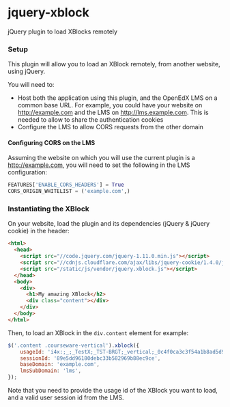 jquery-xblock
=============

jQuery plugin to load XBlocks remotely

### Setup

This plugin will allow you to load an XBlock remotely, from another website, using jQuery.

You will need to:

* Host both the application using this plugin, and the OpenEdX LMS on a common base URL. For example, you could have your website on http://example.com and the LMS on http://lms.example.com. This is needed to allow to share the authentication cookies
* Configure the LMS to allow CORS requests from the other domain

#### Configuring CORS on the LMS

Assuming the website on which you will use the current plugin is a http://example.com, you will need to set the following in the LMS configuration:

```python
FEATURES['ENABLE_CORS_HEADERS'] = True
CORS_ORIGIN_WHITELIST = ('example.com',)
```

### Instantiating the XBlock

On your website, load the plugin and its dependencies (jQuery & jQuery cookie) in the header:

```html
<html>
  <head>
    <script src="//code.jquery.com/jquery-1.11.0.min.js"></script>
    <script src="//cdnjs.cloudflare.com/ajax/libs/jquery-cookie/1.4.0/jquery.cookie.min.js"></script>
    <script src="/static/js/vendor/jquery.xblock.js"></script>
  </head>
  <body>
    <div>
      <h1>My amazing XBlock</h2>
      <div class="content"></div>
    </div>
  </body>
</html>
```

Then, to load an XBlock in the `div.content` element for example:

```js
$('.content .courseware-vertical').xblock({
    usageId: 'i4x:;_;_TestX;_TST-BRGT;_vertical;_0c4f0ca3c3f54a1b8ad5d9830c1d16b0',
    sessionId: '89e5dd96180debc33b582969b88ec9ce',
    baseDomain: 'example.com',
    lmsSubDomain: 'lms',
});
```

Note that you need to provide the usage id of the XBlock you want to load, and a valid user session id from the LMS.
